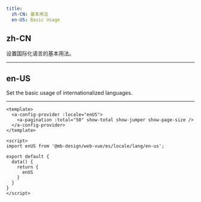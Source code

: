 ```yaml
title:
  zh-CN: 基本用法
  en-US: Basic Usage
```

## zh-CN

设置国际化语言的基本用法。

---

## en-US

Set the basic usage of internationalized languages.

---

```vue
<template>
  <a-config-provider :locale="enUS">
    <a-pagination :total="50" show-total show-jumper show-page-size />
  </a-config-provider>
</template>

<script>
import enUS from '@mb-design/web-vue/es/locale/lang/en-us';

export default {
  data() {
    return {
      enUS
    }
  }
}
</script>
```
